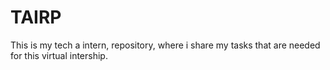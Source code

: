 # TAIRP
This is my tech a intern, repository, where i share my tasks that are needed for this virtual intership.
